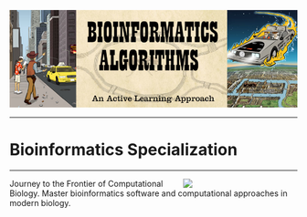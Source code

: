 ![Banner](resources/banner.png)

---
# Bioinformatics Specialization 
---

<img src="http://rosalind.info/static/img/logo.png?v=1560257990"  width=200 align="right">

Journey to the Frontier of Computational Biology. Master bioinformatics software and computational approaches in modern biology.


